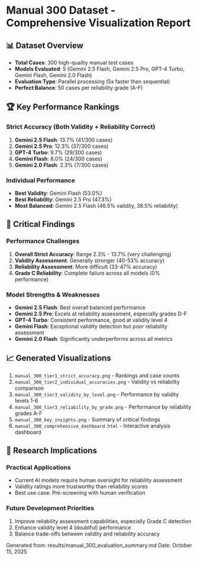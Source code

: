 
# Manual 300 Dataset - Comprehensive Visualization Report

## 📊 **Dataset Overview**
- **Total Cases**: 300 high-quality manual test cases
- **Models Evaluated**: 5 (Gemini 2.5 Flash, Gemini 2.5 Pro, GPT-4 Turbo, Gemini Flash, Gemini 2.0 Flash)
- **Evaluation Type**: Parallel processing (5x faster than sequential)
- **Perfect Balance**: 50 cases per reliability grade (A-F)

## 🏆 **Key Performance Rankings**

### Strict Accuracy (Both Validity + Reliability Correct)
1. **Gemini 2.5 Flash**: 13.7% (41/300 cases)
2. **Gemini 2.5 Pro**: 12.3% (37/300 cases)
3. **GPT-4 Turbo**: 9.7% (29/300 cases)
4. **Gemini Flash**: 8.0% (24/300 cases)
5. **Gemini 2.0 Flash**: 2.3% (7/300 cases)

### Individual Performance
- **Best Validity**: Gemini Flash (53.0%)
- **Best Reliability**: Gemini 2.5 Pro (47.3%)
- **Most Balanced**: Gemini 2.5 Flash (46.5% validity, 38.5% reliability)

## 🎯 **Critical Findings**

### Performance Challenges
1. **Overall Strict Accuracy**: Range 2.3% - 13.7% (very challenging)
2. **Validity Assessment**: Generally stronger (40-53% accuracy)  
3. **Reliability Assessment**: More difficult (33-47% accuracy)
4. **Grade C Reliability**: Complete failure across all models (0% performance)

### Model Strengths & Weaknesses
- **Gemini 2.5 Flash**: Best overall balanced performance
- **Gemini 2.5 Pro**: Excels at reliability assessment, especially grades D-F
- **GPT-4 Turbo**: Consistent performance, good at validity level 4
- **Gemini Flash**: Exceptional validity detection but poor reliability assessment
- **Gemini 2.0 Flash**: Significantly underperforms across all metrics

## 📈 **Generated Visualizations**
1. `manual_300_tier1_strict_accuracy.png` - Rankings and case counts
2. `manual_300_tier2_individual_accuracies.png` - Validity vs reliability comparison
3. `manual_300_tier3_validity_by_level.png` - Performance by validity levels 1-6
4. `manual_300_tier3_reliability_by_grade.png` - Performance by reliability grades A-F
5. `manual_300_key_insights.png` - Summary of critical findings
6. `manual_300_comprehensive_dashboard.html` - Interactive analysis dashboard

## 🚀 **Research Implications**

### Practical Applications
- Current AI models require human oversight for reliability assessment
- Validity ratings more trustworthy than reliability scores  
- Best use case: Pre-screening with human verification

### Future Development Priorities
1. Improve reliability assessment capabilities, especially Grade C detection
2. Enhance validity level 4 (doubtful) performance
3. Balance trade-offs between validity and reliability accuracy

Generated from: results/manual_300_evaluation_summary.md
Date: October 15, 2025
